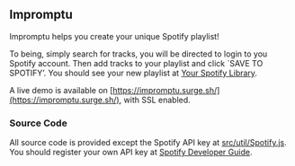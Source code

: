 
## Impromptu

Impromptu helps you create your unique Spotify playlist!

To being, simply search for tracks, you will be directed to login to you Spotify account. Then add tracks to your playlist and click `SAVE TO SPOTIFY’. You should see your new playlist at [Your Spotify Library](https://open.spotify.com/collection/playlists).

A live demo is available on [https://impromptu.surge.sh/](https://impromptu.surge.sh/), with SSL enabled.

### Source Code

All source code is provided except the Spotify API key at [src/util/Spotify.js](src/util/Spotify.js). You should register your own 
API key at [Spotify Developer Guide](https://developer.spotify.com/web-api/tutorial/).